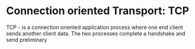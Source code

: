 # Connection oriented Transport: TCP

TCP - is a connection oriented application process where one end client sends another client data. The two processes complete a handshake and send preliminary  